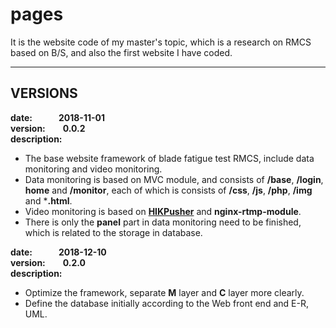 # pages
It is the website code of my master's topic, which is a research on RMCS based on B/S, and also the first website I have coded.

---
## VERSIONS
**date:&emsp;&emsp;&emsp;2018-11-01**  
**version:&emsp;&emsp;0.0.2**  
**description:**  
* The base website framework of blade fatigue test RMCS, include data monitoring and video monitoring.
* Data monitoring is based on MVC module, and consists of **/base**, **/login**, **home** and **/monitor**, 
  each of which is consists of **/css**, **/js**, **/php**, **/img** and ***.html**.
* Video monitoring is based on [**HIKPusher**](https://github.com/CharlesPu/HIKPusher) and **nginx-rtmp-module**.
* There is only the **panel** part in data monitoring need to be finished, which is related to the storage in database.

**date:&emsp;&emsp;&emsp;2018-12-10**  
**version:&emsp;&emsp;0.2.0**  
**description:** 
* Optimize the framework, separate **M** layer and **C** layer more clearly.
* Define the database initially according to the Web front end and E-R, UML.